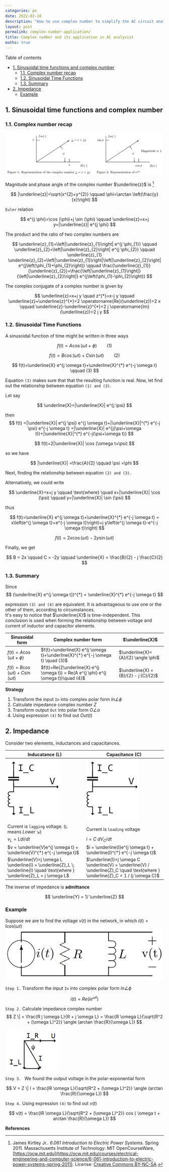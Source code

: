 ```yaml
---
categories: pe
date: 2022-02-10
description: "How to use complex number to simplify the AC circuit analysist."
layout: post
permalink: complex-number-application/
title: Complex number and its application in AC analysist
maths: true
---
```


Table of contents
- [1. Sinusoidal time functions and complex number](#1-sinusoidal-time-functions-and-complex-number)
  - [1.1. Complex number recap](#11-complex-number-recap)
  - [1.2. Sinusoidal Time Functions](#12-sinusoidal-time-functions)
  - [1.3. Summary](#13-summary)
- [2. Impedance](#2-impedance)
  - [Example](#example)

## 1. Sinusoidal time functions and complex number

### 1.1. Complex number recap

![represenation of the complex number](/images/posts/representation-of-the-complex-number.png)

Magnitude and phase angle of the complex number $\underline{z}$ is [^ref1]

$$
|\underline{z}|=\sqrt{x^{2}+y^{2}} \qquad 
\phi=\arctan \left(\frac{y}{x}\right)
$$

`Euler` relation

$$
e^{j \phi}=\cos (\phi)+j \sin (\phi) \qquad 
\underline{z}=x+j y=|\underline{z}| e^{j \phi}
$$

The product and the ratio of two complex numbers are

$$
\underline{z}_{1}=\left|\underline{z}_{1}\right| e^{j \phi_{1}} \qquad
\underline{z}_{2}=\left|\underline{z}_{2}\right| e^{j \phi_{2}}
\qquad
\underline{z}_{1} \underline{z}_{2}=\left|\underline{z}_{1}\right|\left|\underline{z}_{2}\right| e^{j\left(\phi_{1}+\phi_{2}\right)}
\qquad
\frac{\underline{z}_{1}}{\underline{z}_{2}}=\frac{\left|\underline{z}_{1}\right|}{\left|\underline{z}_{2}\right|} e^{j\left(\phi_{1}-\phi_{2}\right)}
$$

The complex conjugate of a complex number is given by

$$
\underline{z}=x+j y
\quad
z^{*}=x-j y
\qquad
\underline{z}+\underline{z}^{*}=2 \operatorname{Re}(\underline{z})=2 x
\qquad
\underline{z}-\underline{z}^{*}=2 j \operatorname{Im}(\underline{z})=2 j y
$$


### 1.2. Sinusoidal Time Functions

A sinusoidal function of time might be written in three ways

$$
f(t)=A \cos (\omega t+\phi) \qquad (1)
$$

$$
f(t)=B \cos (\omega t)+C \sin (\omega t) \qquad (2)
$$

$$
f(t)=\underline{X} e^{j \omega t}+\underline{X}^{*} e^{-j \omega t} \qquad (3)
$$

Equation `(3)` makes sure that that the resulting function is real. Now, let find out the relationship between equation `(1) and (3)`.

Let say

$$
\underline{X}=|\underline{X}| e^{j \psi}
$$

then
$$
f(t) =|\underline{X}| e^{j \psi} e^{j \omega t}+|\underline{X}|^{*} e^{-j \psi} e^{-j \omega t} =|\underline{X}| e^{j(\psi+\omega t)}+|\underline{X}|^{*} e^{-j(\psi+\omega t)}
$$

$$
f(t)=2|\underline{X}| \cos (\omega t+\psi)
$$

so we have

$$
|\underline{X}| =\frac{A}{2} \qquad \psi =\phi
$$

Next, finding the relationship between equation `(2) and (3)`.

Alternatively, we could write

$$
\underline{X}=x+j y 
\qquad \text{where} \quad
x=|\underline{X}| \cos (\psi)
\qquad
y=|\underline{X}| \sin (\psi)
$$

thus

$$
f(t)=\underline{X} e^{j \omega t}+\underline{X}^{*} e^{-j \omega t} = x\left(e^{j \omega t}+e^{-j \omega t}\right)+j y\left(e^{j \omega t}-e^{-j \omega t}\right)
$$

$$
f(t) =2 x \cos (\omega t)-2 y \sin (\omega t)
$$

Finally, we get

$$
B = 2x \qquad C = -2y \qquad \underline{X} = \frac{B}{2} - j \frac{C}{2}
$$

### 1.3. Summary 

Since 
$$
(\underline{X} e^{j \omega t})^{*} = \underline{X}^{*} e^{-j \omega t}
$$

expression `(3) and (4)` are equivalent. It is advantageous to use one or the other of them, according to circumstances.  
It's easy to notice that $\underline{X}$ is time-independent. This conclusion is used when forming the relationship between voltage and current of inductor and capacitor elements.

| Sinusoidal form                            | Complex number form                                                                 | $\underline{X}$                       |
| ------------------------------------------ | ----------------------------------------------------------------------------------- | ------------------------------------- |
| $f(t)=A \cos (\omega t+\phi)$              | $f(t)=\underline{X} e^{j \omega t}+\underline{X}^{*} e^{-j \omega t} \quad (3)$     | $\underline{X}={A}/{2} \angle \phi$   |
| $f(t)=B \cos (\omega t)+C \sin (\omega t)$ | $f(t)=Re(2\underline{X} e^{j \omega t}) = Re(A e^{j \phi} e^{j \omega t})\quad (4)$ | $\underline{X} = {B}/{2} - j {C}/{2}$ |

**Strategy**
1. Transform the input `In` into complex polar form $In \angle \phi$
2. Calculate impedance complex number $Z$
3. Transform output `Out` into polar form $O \angle \alpha$
4. Using expression `(4)` to find out $Out(t)$

## 2. Impedance
Consider two elements, inductances and capacitances.

| Inducatance    (L)                                                                                                           | Capacitance (C)                                                                                                                   |
| ---------------------------------------------------------------------------------------------------------------------------- | --------------------------------------------------------------------------------------------------------------------------------- |
| ![inductor](/images/posts/Leading_lagging.jpg)                                                                                      | ![capacitor](/images/posts/Leading_lagging.jpg)                                                                                          |
| Current is `lagging` voltage. (`L` means _Lower_ :arrow_lower_right:)                                                        | Current is `leading` voltage                                                                                                      |
| $v_L = L {di}/{dt}$                                                                                                          | $i = C \; {dV_C}/{dt}$                                                                                                            |
| $v = \underline{V}e^{j \omega t} + \underline{V}^{*} e^{-j \omega t}$                                                        | $i = \underline{I}e^{j \omega t} + \underline{I}^{*} e^{-j \omega t}$                                                             |
| $\underline{V}=j \omega L \underline{I} = \underline{Z}_L \; \underline{I} \quad \text{where } \underline{Z}_L = j \omega L$ | $\underline{I}=j \omega C \underline{V} = \underline{V} / \underline{Z}_C \quad \text{where } \underline{Z}_C = 1 / (j \omega C)$ |

The inverse of impedance is **admittance**

$$
\underline{Y} = 1/ \underline{Z}
$$

### Example
Suppose we are to find the voltage $v(t)$ in the network, in which $i(t) = I cos(\omega t)$
![complex number in circuit example](/images/posts/complex-circuit-ex.png)

`Step 1.` Transform the input `In` into complex polar form $In \angle \phi$

$$
i(t) = Re(I e^{\omega t})
$$

`Step 2.` Calculate impedance complex number 
$$
Z \| = \frac{R j \omega L}{R + j \omega L} = \frac{R \omega L}{\sqrt{R^2 + (\omega L)^2}} \angle (arctan \frac{R}{\omega L})
$$

![phasor](/images/posts/complex-circuit-ex-phasor.jpg)

`Step 3. ` We found the output voltage in the polar-exponential form

$$
V = Z \| I = \frac{IR \omega L}{\sqrt{R^2 + (\omega L)^2}} \angle (arctan \frac{R}{\omega L})
$$

`Step 4.` Using expression `(4)` to find out $v(t)$

$$
v(t) = \frac{IR \omega L}{\sqrt{R^2 + (\omega L)^2}} cos ( \omega t + arctan \frac{R}{\omega L})
$$

**References**

[^ref1]: James Kirtley Jr.. *6.061 Introduction to Electric Power Systems.* Spring 2011. Massachusetts Institute of Technology: MIT OpenCourseWare, [https://ocw.mit.edu](https://ocw.mit.edu/courses/electrical-engineering-and-computer-science/6-061-introduction-to-electric-power-systems-spring-2011). License: [Creative Commons BY-NC-SA](https://creativecommons.org/licenses/by-nc-sa/4.0/).